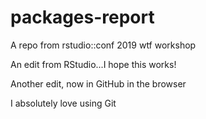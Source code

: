 # packages-report
A repo from rstudio::conf 2019 wtf workshop

An edit from RStudio...I hope this works!

Another edit, now in GitHub in the browser

I absolutely love using Git